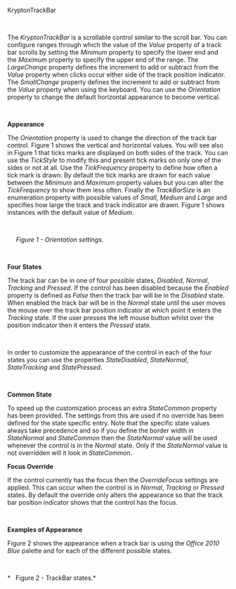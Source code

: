 KryptonTrackBar

 

The *KryptonTrackBar* is a scrollable control similar to the scroll bar. You can
configure ranges through which the value of the *Value* property of a track bar
scrolls by setting the *Minimum* property to specify the lower end and the
*Maximum* property to specify the upper end of the range. The *LargeChange*
property defines the increment to add or subtract from the *Value* property when
clicks occur either side of the track position indicator. The *SmallChange*
property defines the increment to add or subtract from the *Value* property when
using the keyboard. You can use the *Orientation* property to change the default
horizontal appearance to become vertical.

 

**Appearance** 

The *Orientation* property is used to change the direction of the track bar
control. Figure 1 shows the vertical and horizontal values. You will see also in
Figure 1 that ticks marks are displayed on both sides of the track. You can use
the *TickStyle* to modify this and present tick marks on only one of the sides
or not at all. Use the *TickFrequency* property to define how often a tick mark
is drawn. By default the tick marks are drawn for each value between the
*Minimum* and *Maximum* property values but you can alter the *TickFrequency* to
show them less often. Finally the *TrackBarSize* is an enumeration property with
possible values of *Small*, *Medium* and *Large* and specifies how large the
track and track indicator are drawn. Figure 1 shows instances with the default
value of *Medium*.

 

     *Figure 1 - Orientation settings.*  


 

**Four States**

The track bar can be in one of four possible states, *Disabled*, *Normal*,
*Tracking* and *Pressed*. If the control has been disabled because the *Enabled*
property is defined as *False* then the track bar will be in the *Disabled*
state. When enabled the track bar will be in the *Normal* state until the user
moves the mouse over the track bar position indicator at which point it enters
the *Tracking* state. If the user presses the left mouse button whilst over the
position indicator then it enters the *Pressed* state.

 

In order to customize the appearance of the control in each of the four states
you can use the properties *StateDisabled*, *StateNormal*, *StateTracking* and
*StatePressed*.

 

**Common State** 

To speed up the customization process an extra *StateCommon* property has been
provided. The settings from this are used if no override has been defined for
the state specific entry. Note that the specific state values always take
precedence and so if you define the border width in *StateNormal* and
*StateCommon* then the *StateNormal* value will be used whenever the control is
in the *Normal* state. Only if the *StateNormal* value is not overridden will it
look in *StateCommon*.

**Focus Override** 

If the control currently has the focus then the *OverrideFocus* settings are
applied. This can occur when the control is in *Normal*, *Tracking* or *Pressed*
states. By default the override only alters the appearance so that the track bar
position indicator shows that the control has the focus.

 

**Examples of Appearance** 

Figure 2 shows the appearance when a track bar is using the *Office 2010 Blue*
palette and for each of the different possible states.

 

*   Figure 2 - TrackBar states.*
